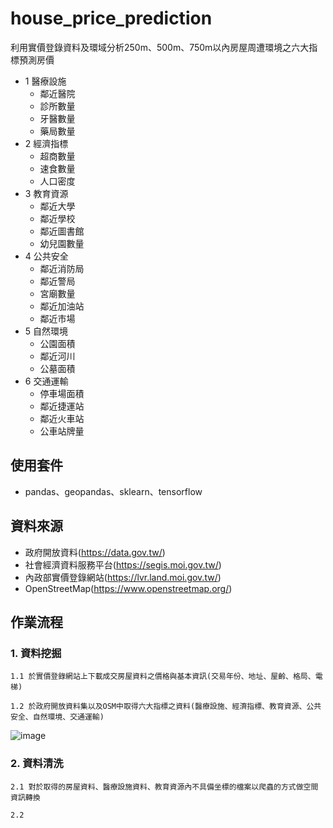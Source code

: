 # house_price_prediction
利用實價登錄資料及環域分析250m、500m、750m以內房屋周遭環境之六大指標預測房價
* 1 醫療設施
    * 鄰近醫院
    * 診所數量
    * 牙醫數量
    * 藥局數量
* 2 經濟指標
    * 超商數量
    * 速食數量
    * 人口密度
* 3 教育資源
    * 鄰近大學
    * 鄰近學校
    * 鄰近圖書館
    * 幼兒園數量
* 4 公共安全
    * 鄰近消防局
    * 鄰近警局
    * 宮廟數量
    * 鄰近加油站
    * 鄰近市場
* 5 自然環境
    * 公園面積
    * 鄰近河川
    * 公墓面積
* 6 交通運輸
    * 停車場面積
    * 鄰近捷運站
    * 鄰近火車站
    * 公車站牌量

## 使用套件
* pandas、geopandas、sklearn、tensorflow

## 資料來源
* 政府開放資料(https://data.gov.tw/)
* 社會經濟資料服務平台(https://segis.moi.gov.tw/)
* 內政部實價登錄網站(https://lvr.land.moi.gov.tw/)
* OpenStreetMap(https://www.openstreetmap.org/)

## 作業流程

### 1. 資料挖掘

    1.1 於實價登錄網站上下載成交房屋資料之價格與基本資訊(交易年份、地址、屋齡、格局、電梯)
  
    1.2 於政府開放資料集以及OSM中取得六大指標之資料(醫療設施、經濟指標、教育資源、公共安全、自然環境、交通運輸)
![image](https://user-images.githubusercontent.com/63506815/183990354-d90fd403-eddb-43e7-9adc-b5ff59d25813.png)

### 2. 資料清洗

    2.1 對於取得的房屋資料、醫療設施資料、教育資源內不具備坐標的檔案以爬蟲的方式做空間資訊轉換
    
    2.2 
